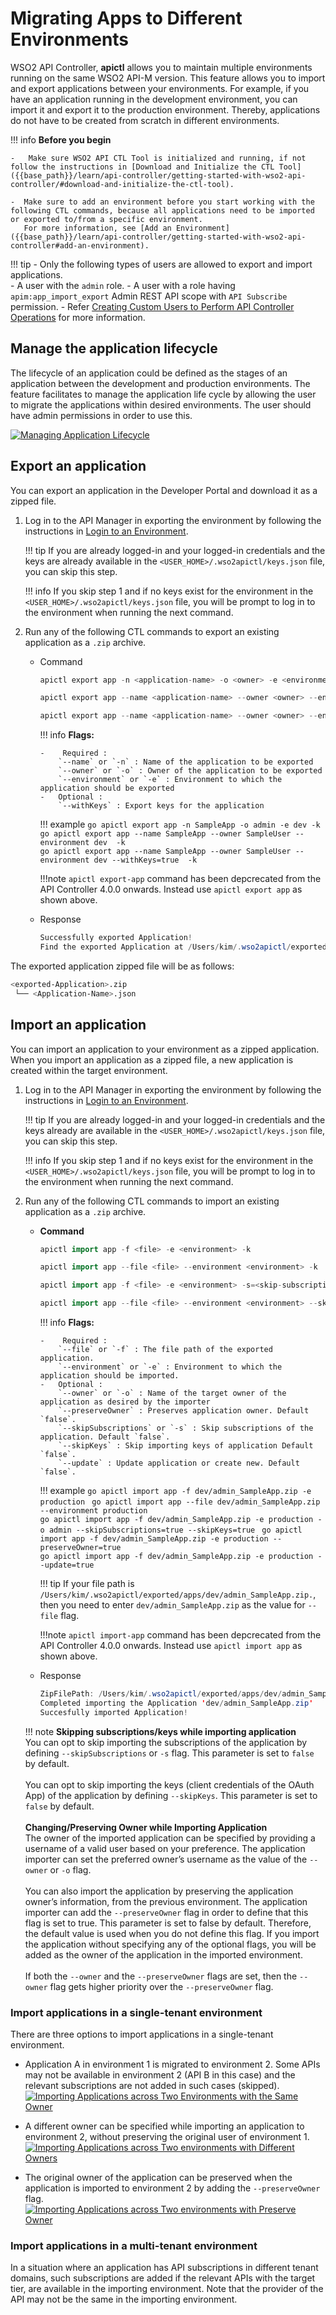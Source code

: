 # Migrating Apps to Different Environments
WSO2 API Controller, **apictl** allows you to maintain multiple environments running on the same WSO2 API-M version. This feature allows you to import and export applications between your environments. For example, if you have an application running in the development environment, you can import it and export it to the production environment. Thereby, applications do not have to be created from scratch in different environments.

!!! info
    **Before you begin** 

    -   Make sure WSO2 API CTL Tool is initialized and running, if not follow the instructions in [Download and Initialize the CTL Tool]({{base_path}}/learn/api-controller/getting-started-with-wso2-api-controller/#download-and-initialize-the-ctl-tool).

    -  Make sure to add an environment before you start working with the following CTL commands, because all applications need to be imported or exported to/from a specific environment.    
       For more information, see [Add an Environment]({{base_path}}/learn/api-controller/getting-started-with-wso2-api-controller#add-an-environment).
    
!!! tip
    -  Only the following types of users are allowed to export and import applications.  
        -   A user with the `admin` role.
        -   A user with a role having `apim:app_import_export` Admin REST API scope with `API Subscribe` permission.
    - Refer [Creating Custom Users to Perform API Controller Operations]({{base_path}}/learn/api-controller/advanced-topics/creating-custom-users-to-perform-api-controller-operations) for more information.

## Manage the application lifecycle

The lifecycle of an application could be defined as the stages of an application between the development and production environments. The feature facilitates to manage the application life cycle by allowing the user to migrate the applications within desired environments. The user should have admin permissions in order to use this.

[![Managing Application Lifecycle]({{base_path}}/assets/img/learn/managing-application-lifecycle.png)]({{base_path}}/assets/img/learn/managing-application-lifecycle.png)


## Export an application

You can export an application in the Developer Portal and download it as a zipped file.

1.  Log in to the API Manager in exporting the environment by following the instructions in [Login to an Environment]({{base_path}}/learn/api-controller/getting-started-with-wso2-api-controller#login-to-an-environment).  
    
    !!! tip
        If you are already logged-in and your logged-in credentials and the keys are already available in the `<USER_HOME>/.wso2apictl/keys.json` file, you can skip this step. 

    !!! info
        If you skip step 1 and if no keys exist for the environment in the `<USER_HOME>/.wso2apictl/keys.json` file, you will be prompt to log in to the environment when running the next command.

2.  Run any of the following CTL commands to export an existing application as a `.zip` archive.

    -   Command 
        ``` java
        apictl export app -n <application-name> -o <owner> -e <environment> -k
        ```

        ``` java
        apictl export app --name <application-name> --owner <owner> --environment <environment> --insecure
        ```

        ``` java
        apictl export app --name <application-name> --owner <owner> --environment <environment> --withKeys=<with-keys> --insecure
        ```

        !!! info
            **Flags:**  
            
            -    Required :  
                `--name` or `-n` : Name of the application to be exported  
                `--owner` or `-o` : Owner of the application to be exported          
                `--environment` or `-e` : Environment to which the application should be exported  
            -   Optional :  
                `--withKeys` : Export keys for the application         

        !!! example
            ```go
            apictl export app -n SampleApp -o admin -e dev -k
            ```
            ```go
            apictl export app --name SampleApp --owner SampleUser --environment dev  -k
            ```       
            ```go
            apictl export app --name SampleApp --owner SampleUser --environment dev --withKeys=true  -k
            ```     

        !!!note
            `apictl export-app` command has been depcrecated from the API Controller 4.0.0 onwards. Instead use `apictl export app` as shown above.

    -   Response
        ``` java
        Successfully exported Application!
        Find the exported Application at /Users/kim/.wso2apictl/exported/apps/dev/admin_SampleApp.zip
        ```

The exported application zipped file will be as follows:
```bash
<exported-Application>.zip              
 └── <Application-Name>.json        
```

## Import an application

You can import an application to your environment as a zipped application. When you import an application as a zipped file, a new application is created within the target environment.

1.  Log in to the API Manager in exporting the environment by following the instructions in [Login to an Environment]({{base_path}}/learn/api-controller/getting-started-with-wso2-api-controller#login-to-an-environment).  
    
    !!! tip
        If you are already logged-in and your logged-in credentials and the keys already are available in the `<USER_HOME>/.wso2apictl/keys.json` file, you can skip this step. 

    !!! info
        If you skip step 1 and if no keys exist for the environment in the `<USER_HOME>/.wso2apictl/keys.json` file, you will be prompt to log in to the environment when running the next command.

2.  Run any of the following CTL commands to import an existing application as a `.zip` archive.

    -   **Command**
        ```go
        apictl import app -f <file> -e <environment> -k         
        ```
        ```go
        apictl import app --file <file> --environment <environment> -k         
        ```

        ```go
        apictl import app -f <file> -e <environment> -s=<skip-subscriptions> -o <owner> --skipKeys=<skip-keys> -k      
        ```

        ```go
        apictl import app --file <file> --environment <environment> --skipSubscriptions=<skip-subscriptions> --skipKeys=<skip-keys> --preserveOwner=<preserve-owner> --update=<update> --insecure
        ```

        !!! info
            **Flags:**  
            
            -    Required :  
                `--file` or `-f` : The file path of the exported application.   
                `--environment` or `-e` : Environment to which the application should be imported.  
            -   Optional :  
                `--owner` or `-o` : Name of the target owner of the application as desired by the importer  
                `--preserveOwner` : Preserves application owner. Default `false`.    
                `--skipSubscriptions` or `-s` : Skip subscriptions of the application. Default `false`.  
                `--skipKeys` : Skip importing keys of application Default `false`.  
                `--update` : Update application or create new. Default `false`. 


        !!! example
            ```go
            apictl import app -f dev/admin_SampleApp.zip -e production
            ``` 
            ```go
            apictl import app --file dev/admin_SampleApp.zip --environment production
            ```  
            ```go
            apictl import app -f dev/admin_SampleApp.zip -e production -o admin --skipSubscriptions=true --skipKeys=true
            ```
            ```go
            apictl import app -f dev/admin_SampleApp.zip -e production --preserveOwner=true 
            ```     
            ```go
            apictl import app -f dev/admin_SampleApp.zip -e production --update=true
            ```  

        !!! tip
            If your file path is `/Users/kim/.wso2apictl/exported/apps/dev/admin_SampleApp.zip.`, then you need to enter `dev/admin_SampleApp.zip` as the value for `--file` flag.

        !!!note
            `apictl import-app` command has been depcrecated from the API Controller 4.0.0 onwards. Instead use `apictl import app` as shown above.

    -   Response
        ``` java
        ZipFilePath: /Users/kim/.wso2apictl/exported/apps/dev/admin_SampleApp.zip
        Completed importing the Application 'dev/admin_SampleApp.zip'
        Succesfully imported Application!
        ```

    !!! note
        **Skipping subscriptions/keys while importing application**  
            You can opt to skip importing the subscriptions of the application by defining `--skipSubscriptions` or `-s` flag. This parameter is set to `false` by default.  
            &nbsp;   
            You can opt to skip importing the keys (client credentials of the OAuth App) of the application by defining `--skipKeys`.  This parameter is set to `false` by default.  
            &nbsp;   
        **Changing/Preserving Owner while Importing Application**       
            The owner of the imported application can be specified by providing a username of a valid user based on your preference. The application importer can set the preferred owner’s username as the value of the `--owner` or `-o` flag.    
            &nbsp;     
            You can also import the application by preserving the application owner’s information, from the previous environment. The application importer can add the `--preserveOwner` flag in order to define that this flag is set to true. This parameter is set to false by default. Therefore, the default value is used when you do not define this flag. If you import the application without specifying any of the optional flags, you will be added as the owner of the application in the imported environment.
            &nbsp;   
            &nbsp;       
            If both the `--owner` and the `--preserveOwner` flags are set, then the `--owner` flag gets higher priority over the `--preserveOwner` flag. 


### Import applications in a single-tenant environment

There are three options to import applications in a single-tenant environment.

-   Application A in environment 1 is migrated to environment 2. Some APIs may not be available in environment 2 (API B in this case) and the relevant subscriptions are not added in such cases (skipped).
    [![Importing Applications across Two Environments with the Same Owner]({{base_path}}/assets/img/learn/import-apps-tenanted-env1.png)]({{base_path}}/assets/img/learn/import-apps-tenanted-env1.png)

-   A different owner can be specified while importing an application to environment 2,  without preserving the original user of environment 1.
    [![Importing Applications across Two environments with Different Owners]({{base_path}}/assets/img/learn/import-apps-tenanted-env2.png)]({{base_path}}/assets/img/learn/import-apps-tenanted-env2.png)
-   The original owner of the application can be preserved when the application is imported to environment 2 by adding the `--preserveOwner` flag.
    [![Importing Applications across Two environments with Preserve Owner]({{base_path}}/assets/img/learn/import-apps-tenanted-env3.png)]({{base_path}}/assets/img/learn/import-apps-tenanted-env3.png)

### Import applications in a multi-tenant environment

In a situation where an application has API subscriptions in different tenant domains, such subscriptions are added if the relevant APIs with the target tier, are available in the importing environment. Note that the provider of the API may not be the same in the importing environment.
